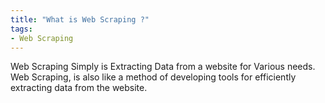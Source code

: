 ```yaml
---
title: "What is Web Scraping ?"
tags:
- Web Scraping
---
```

Web Scraping Simply is Extracting Data from a website for Various needs.
Web Scraping, is also like a method of developing tools for efficiently extracting data from the website.

